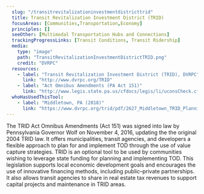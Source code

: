 ```yaml
---
  slug: "/transitrevitalizationinvestmentdistricttrid"
  title: Transit Revitalization Investment District (TRID)
  focusAreas: [Communities,Transportation,Economy]
  principles: []
  seeOther: [Multimodal Transportation Hubs and Connections]
  trackingProgressLinks: [Transit Conditions, Transit Ridership]
  media: 
    type: "image"
    path: "TransitRevitalizationInvestmentDistrictTRID.png"
    credit: "DVRPC"
  resources: 
    - label: "Transit Revitalization Investment District (TRID), DVRPC"
      link: "http://www.dvrpc.org/TRID"
    - label: "Act Omnibus Amendments (PA Act 151)"
      link: "http://www.legis.state.pa.us/cfdocs/legis/li/uconsCheck.cfm?yr=2016&sessInd=0&act=151"  
  whoHasUsedThisTool: 
    - label: "Middletown, PA (2018)"
      link: "https://www.dvrpc.org/trid/pdf/2627_Middletown_TRID_Planning_Study_Final_Revised_9-20-18.pdf"
---
```


The TRID Act Omnibus Amendments (Act 151) was signed into law by Pennsylvania Governor Wolf on November 4, 2016, updating the the original 2004 TRID law. It offers municipalities, transit agencies, and developers a flexible approach to plan for and implement TOD through the use of value capture strategies. TRID is an optional tool to be used by communities wishing to leverage state funding for planning and implementing TOD. This legislation supports local economic development goals and encourages the use of innovative financing methods, including public–private partnerships. It also allows transit agencies to share in real estate tax revenues to support capital projects and maintenance in TRID areas.
